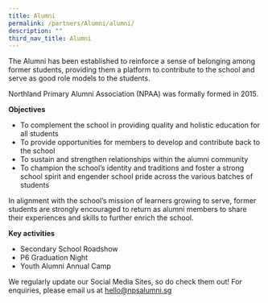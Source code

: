 ```yaml
---
title: Alumni
permalink: /partners/Alumni/alumni/
description: ""
third_nav_title: Alumni
---
```

The Alumni has been established to reinforce a sense of belonging among former students, providing them a platform to contribute to the school and serve as good role models to the students.

  

Northland Primary Alumni Association (NPAA) was formally formed in 2015.

  

**Objectives**

*   To complement the school in providing quality and holistic education for all students
*   To provide opportunities for members to develop and contribute back to the school
*   To sustain and strengthen relationships within the alumni community
*   To champion the school’s identity and traditions and foster a strong school spirit and engender school pride across the various batches of students

  

In alignment with the school’s mission of learners growing to serve, former students are strongly encouraged to return as alumni members to share their experiences and skills to further enrich the school.

  

**Key activities**

*   Secondary School Roadshow
*   P6 Graduation Night
*   Youth Alumni Annual Camp

  

We regularly update our Social Media Sites, so do check them out! For enquiries, please email us at [ hello@npsalumni.sg]( hello@npsalumni.sg)